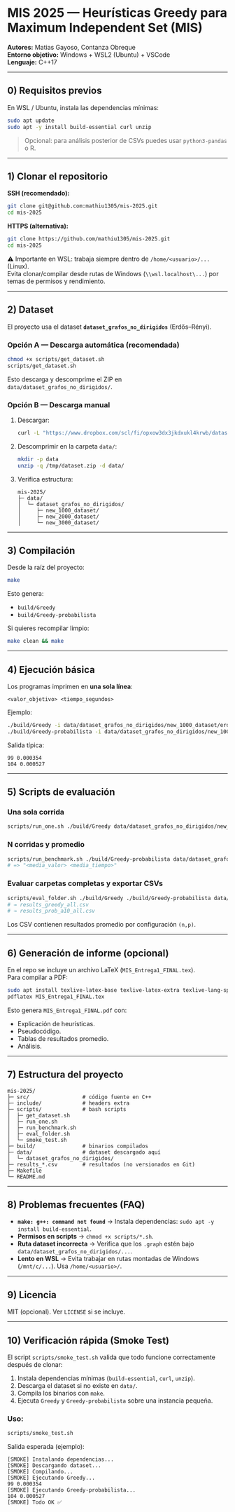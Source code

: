 # MIS 2025 — Heurísticas Greedy para Maximum Independent Set (MIS)

**Autores:** Matias Gayoso, Contanza Obreque  
**Entorno objetivo:** Windows + WSL2 (Ubuntu) + VSCode  
**Lenguaje:** C++17

---

## 0) Requisitos previos

En WSL / Ubuntu, instala las dependencias mínimas:

```bash
sudo apt update
sudo apt -y install build-essential curl unzip
```

> Opcional: para análisis posterior de CSVs puedes usar `python3-pandas` o R.

---

## 1) Clonar el repositorio

**SSH (recomendado):**
```bash
git clone git@github.com:mathiu1305/mis-2025.git
cd mis-2025
```

**HTTPS (alternativa):**
```bash
git clone https://github.com/mathiu1305/mis-2025.git
cd mis-2025
```

⚠️ Importante en WSL: trabaja siempre dentro de `/home/<usuario>/...` (Linux).  
Evita clonar/compilar desde rutas de Windows (`\\wsl.localhost\...`) por temas de permisos y rendimiento.

---

## 2) Dataset

El proyecto usa el dataset **`dataset_grafos_no_dirigidos`** (Erdős–Rényi).

### Opción A — Descarga automática (recomendada)

```bash
chmod +x scripts/get_dataset.sh
scripts/get_dataset.sh
```

Esto descarga y descomprime el ZIP en `data/dataset_grafos_no_dirigidos/`.

### Opción B — Descarga manual

1. Descargar:
   ```bash
   curl -L "https://www.dropbox.com/scl/fi/opxow3dx3jkdxukl4krwb/dataset_grafos_no_dirigidos.zip?rlkey=o5l953zrqfftd474aybxvd8jh&e=1&dl=1" -o /tmp/dataset.zip
   ```
2. Descomprimir en la carpeta `data/`:
   ```bash
   mkdir -p data
   unzip -q /tmp/dataset.zip -d data/
   ```
3. Verifica estructura:
   ```
   mis-2025/
   ├─ data/
   │  └─ dataset_grafos_no_dirigidos/
   │     ├─ new_1000_dataset/
   │     ├─ new_2000_dataset/
   │     └─ new_3000_dataset/
   ```

---

## 3) Compilación

Desde la raíz del proyecto:

```bash
make
```

Esto genera:
- `build/Greedy`
- `build/Greedy-probabilista`

Si quieres recompilar limpio:
```bash
make clean && make
```

---

## 4) Ejecución básica

Los programas imprimen en **una sola línea**:
```
<valor_objetivo> <tiempo_segundos>
```

Ejemplo:
```bash
./build/Greedy -i data/dataset_grafos_no_dirigidos/new_1000_dataset/erdos_n1000_p0c0.05_1.graph
./build/Greedy-probabilista -i data/dataset_grafos_no_dirigidos/new_1000_dataset/erdos_n1000_p0c0.05_1.graph --alpha 0.1 --seed 1
```

Salida típica:
```
99 0.000354
104 0.000527
```

---

## 5) Scripts de evaluación

### Una sola corrida
```bash
scripts/run_one.sh ./build/Greedy data/dataset_grafos_no_dirigidos/new_1000_dataset/erdos_n1000_p0c0.05_1.graph
```

### N corridas y promedio
```bash
scripts/run_benchmark.sh ./build/Greedy-probabilista data/dataset_grafos_no_dirigidos/new_1000_dataset/erdos_n1000_p0c0.05_1.graph 30 --alpha 0.1
# => "<media_valor> <media_tiempo>"
```

### Evaluar carpetas completas y exportar CSVs
```bash
scripts/eval_folder.sh ./build/Greedy ./build/Greedy-probabilista data/dataset_grafos_no_dirigidos 30 0.1
# → results_greedy_all.csv
# → results_prob_a10_all.csv
```

Los CSV contienen resultados promedio por configuración `(n,p)`.

---

## 6) Generación de informe (opcional)

En el repo se incluye un archivo LaTeX (`MIS_Entrega1_FINAL.tex`).  
Para compilar a PDF:

```bash
sudo apt install texlive-latex-base texlive-latex-extra texlive-lang-spanish
pdflatex MIS_Entrega1_FINAL.tex
```

Esto genera `MIS_Entrega1_FINAL.pdf` con:
- Explicación de heurísticas.  
- Pseudocódigo.  
- Tablas de resultados promedio.  
- Análisis.

---

## 7) Estructura del proyecto

```
mis-2025/
├─ src/                 # código fuente en C++
├─ include/             # headers extra
├─ scripts/             # bash scripts
│  ├─ get_dataset.sh
│  ├─ run_one.sh
│  ├─ run_benchmark.sh
│  ├─ eval_folder.sh
│  └─ smoke_test.sh
├─ build/               # binarios compilados
├─ data/                # dataset descargado aquí
│  └─ dataset_grafos_no_dirigidos/
├─ results_*.csv        # resultados (no versionados en Git)
├─ Makefile
└─ README.md
```

---

## 8) Problemas frecuentes (FAQ)

- **`make: g++: command not found`** → Instala dependencias: `sudo apt -y install build-essential`.
- **Permisos en scripts** → `chmod +x scripts/*.sh`.
- **Ruta dataset incorrecta** → Verifica que los `.graph` estén bajo `data/dataset_grafos_no_dirigidos/...`.
- **Lento en WSL** → Evita trabajar en rutas montadas de Windows (`/mnt/c/...`). Usa `/home/<usuario>/`.

---

## 9) Licencia
MIT (opcional). Ver `LICENSE` si se incluye.

---

## 10) Verificación rápida (Smoke Test)

El script `scripts/smoke_test.sh` valida que todo funcione correctamente después de clonar:

1. Instala dependencias mínimas (`build-essential`, `curl`, `unzip`).
2. Descarga el dataset si no existe en `data/`.
3. Compila los binarios con `make`.
4. Ejecuta `Greedy` y `Greedy-probabilista` sobre una instancia pequeña.

### Uso:
```bash
scripts/smoke_test.sh
```

Salida esperada (ejemplo):
```
[SMOKE] Instalando dependencias...
[SMOKE] Descargando dataset...
[SMOKE] Compilando...
[SMOKE] Ejecutando Greedy...
99 0.000354
[SMOKE] Ejecutando Greedy-probabilista...
104 0.000527
[SMOKE] Todo OK ✅
```
